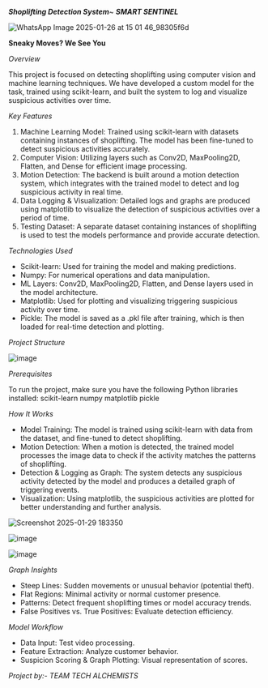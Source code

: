 ***Shoplifting Detection System***~ ***SMART SENTINEL***

![WhatsApp Image 2025-01-26 at 15 01 46_98305f6d](https://github.com/user-attachments/assets/61251a34-60cf-45b2-971e-45efeba77ea4)

**Sneaky Moves? We See You**


*Overview*

This project is focused on detecting shoplifting using computer vision and machine learning techniques. We have developed a custom model for the task, trained using scikit-learn, and built the system to log and visualize suspicious activities over time.

*Key Features*

1. Machine Learning Model: Trained using scikit-learn with datasets containing instances of shoplifting. The model has been fine-tuned to detect suspicious activities accurately.
2. Computer Vision: Utilizing layers such as Conv2D, MaxPooling2D, Flatten, and Dense for efficient image processing.
3. Motion Detection: The backend is built around a motion detection system, which integrates with the trained model to detect and log suspicious activity in real time.
4. Data Logging & Visualization: Detailed logs and graphs are produced using matplotlib to visualize the detection of suspicious activities over a period of time.
5. Testing Dataset: A separate dataset containing instances of shoplifting is used to test the models performance and provide accurate detection.
   
*Technologies Used*

* Scikit-learn: Used for training the model and making predictions.
* Numpy: For numerical operations and data manipulation.
* ML Layers: Conv2D, MaxPooling2D, Flatten, and Dense layers used in the model architecture.
* Matplotlib: Used for plotting and visualizing triggering suspicious activity over time.
* Pickle: The model is saved as a .pkl file after training, which is then loaded for real-time detection and plotting.

*Project Structure*


![image](https://github.com/user-attachments/assets/5a80847d-5410-4862-a2ce-cf6ba44d3cab)



*Prerequisites*

To run the project, make sure you have the following Python libraries installed:
scikit-learn
numpy
matplotlib
pickle

*How It Works*

* Model Training: The model is trained using scikit-learn with data from the dataset, and fine-tuned to detect shoplifting.
* Motion Detection: When a motion is detected, the trained model processes the image data to check if the activity matches the patterns of shoplifting.
* Detection & Logging as Graph: The system detects any suspicious activity detected by the model and produces a detailed graph of triggering events.
* Visualization: Using matplotlib, the suspicious activities are plotted for better understanding and further analysis.

![Screenshot 2025-01-29 183350](https://github.com/user-attachments/assets/643b4d98-6d67-439d-a951-281206f9ada4)

![image](https://github.com/user-attachments/assets/5b45da25-514d-4b83-82ee-7da360464e14)


![image](https://github.com/user-attachments/assets/b0135e3c-9ad0-4b67-856d-6f52fd6951f9)


*Graph Insights*

* Steep Lines: Sudden movements or unusual behavior (potential theft).
* Flat Regions: Minimal activity or normal customer presence.
* Patterns: Detect frequent shoplifting times or model accuracy trends.
* False Positives vs. True Positives: Evaluate detection efficiency.

*Model Workflow*

* Data Input: Test video processing.
* Feature Extraction: Analyze customer behavior.
* Suspicion Scoring & Graph Plotting: Visual representation of scores.

*Project by:- TEAM TECH ALCHEMISTS*




